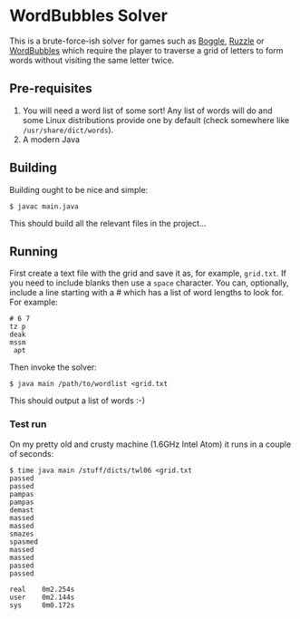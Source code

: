 WordBubbles Solver
==================

This is a brute-force-ish solver for games such as [Boggle](http://www.amazon.co.uk/Hasbro-Boggle/dp/B016I77JSO), [Ruzzle](http://ruzzle-game.com/) or [WordBubbles](https://itunes.apple.com/us/app/wordbubbles!/id922488002?mt=8) which require the player to traverse a grid of letters to form words without visiting the same letter twice.

Pre-requisites
--------------

 1. You will need a word list of some sort! Any list of words will do and some Linux distributions provide one by default (check somewhere like `/usr/share/dict/words`).
 1. A modern Java

Building
--------

Building ought to be nice and simple:

```
$ javac main.java
```

This should build all the relevant files in the project...

Running
-------

First create a text file with the grid and save it as, for example, `grid.txt`. If you need to include blanks then use a `space` character. You can, optionally, include a line starting with a # which has a list of word lengths to look for. For example:

```
# 6 7
tz p
deak
mssm
 apt
```

Then invoke the solver:

```
$ java main /path/to/wordlist <grid.txt
```

This should output a list of words :-)

### Test run
On my pretty old and crusty machine (1.6GHz Intel Atom) it runs in a couple of seconds:

```
$ time java main /stuff/dicts/twl06 <grid.txt
passed
passed
pampas
pampas
demast
massed
massed
smazes
spasmed
massed
massed
passed
passed

real    0m2.254s
user    0m2.144s
sys     0m0.172s
```
